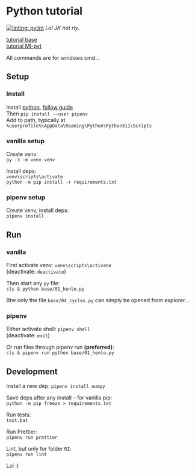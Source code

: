 # Python tutorial

[![linting: pylint](https://img.shields.io/badge/linting-pylint-yellowgreen)](https://github.com/PyCQA/pylint)
_Lol JK not rly.._

[tutorial base](https://naucse.python.cz/course/pyladies/)  
[tutorial MI-pyt](https://naucse.python.cz/course/mi-pyt/)

All commands are for windows cmd...


## Setup

### Install
Install [python](https://www.python.org/downloads/), [follow guide](https://naucse.python.cz/course/pyladies/beginners/install/windows/)  
Then `pip install --user pipenv`  
Add to path, typically at `%userprofile%\AppData\Roaming\Python\Python311\Scripts`

### vanilla setup
Create venv:  
`py -3 -m venv venv`

Install deps:  
`venv\scripts\activate`  
`python -m pip install -r requirements.txt`

### pipenv setup
Create venv, install deps:  
`pipenv install`

## Run

### vanilla

First activate venv: `venv\scripts\activate`  
(deactivate: `deactivate`)

Then start any `py` file:  
`cls & python base/01_henlo.py`

Btw only the file `base/04_cycles.py` can simply be opened from explorer...


### pipenv

Either activate shell: `pipenv shell`  
(deactivate: `exit`)

Or run files through pipenv run **(preferred)**:  
`cls & pipenv run python base/01_henlo.py`


## Development

Install a new dep: `pipenv install numpy`

Save deps after any install – for vanilla pip:  
`python -m pip freeze > requirements.txt`

Run tests:  
`test.bat`

Run Prettier:  
`pipenv run prettier`

Lint, but only for folder `RI`:  
`pipenv run lint`

Lol :)
